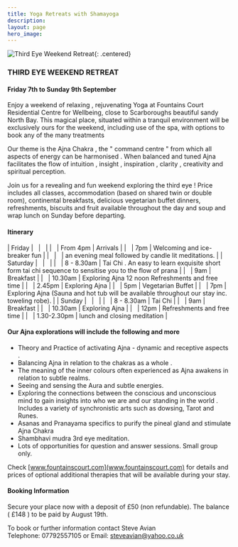 ```yaml
---
title: Yoga Retreats with Shamayoga
description:
layout: page
hero_image:
---
```


![Third Eye Weekend Retreat](https://res.cloudinary.com/shamayoga/image/upload/v1531058072/shamayoga.org.uk/everything-yoga/retreats/2017-10-27_2B21.31.45-1.jpg "Third Eye Weekend Retreat"){: .centered}

### THIRD EYE WEEKEND RETREAT

#### Friday 7th to Sunday 9th September

Enjoy a weekend of relaxing , rejuvenating Yoga at Fountains Court Residential Centre for Wellbeing, close to Scarboroughs beautiful sandy North Bay. This magical place, situated within a tranquil environment will be exclusively ours for the weekend, including use of the spa, with options to book any of the many treatments

Our theme is the Ajna Chakra , the " command centre " from which all aspects of energy can be harmonised . When balanced and tuned Ajna facilitates the flow of intuition , insight , inspiration , clarity , creativity and spiritual perception.

Join us for a revealing and fun weekend exploring the third eye ! Price includes all classes, accommodation (based on shared twin or double room), continental breakfasts, delicious vegetarian buffet dinners, refreshments, biscuits and fruit available throughout the day and soup and wrap lunch on Sunday before departing.

#### Itinerary

| Friday | &nbsp; | &nbsp; |
| &nbsp; | From 4pm | Arrivals |
| &nbsp; | 7pm | Welcoming and ice-breaker fun |
| &nbsp; | &nbsp; | an evening meal followed by candle lit meditations. |
| Saturday | &nbsp; | &nbsp; |
| &nbsp; | 8 - 8.30am | Tai Chi . An easy to learn exquisite short form tai chi sequence to sensitise you to the flow of prana |
| &nbsp; | 9am | Breakfast |
| &nbsp; | 10.30am | Exploring Ajna 12 noon Refreshments and free time |
| &nbsp; | 2.45pm | Exploring Ajna |
| &nbsp; | 5pm | Vegetarian Buffet |
| &nbsp; | 7pm | Exploring Ajna (Sauna and hot tub will be available throughout our stay inc. toweling robe). |
| Sunday | &nbsp; | &nbsp; |
| &nbsp; | 8 - 8.30am | Tai Chi |
| &nbsp; | 9am | Breakfast |
| &nbsp; | 10.30am | Exploring Ajna |
| &nbsp; | 12pm | Refreshments and free time |
| &nbsp; | 1.30-2.30pm | lunch and closing meditation |

#### Our Ajna explorations will include the following and more

* Theory and Practice of activating Ajna - dynamic and receptive aspects .
* Balancing Ajna in relation to the chakras as a whole .
* The meaning of the inner colours often experienced as Ajna awakens in relation to subtle realms.
* Seeing and sensing the Aura and subtle energies.
* Exploring the connections between the conscious and unconscious mind to gain insights into who we are and our standing in the world . Includes a variety of synchronistic arts such as dowsing, Tarot and Runes.
* Asanas and Pranayama specifics to purify the pineal gland and stimulate Ajna Chakra
* Shambhavi mudra 3rd eye meditation.
* Lots of opportunities for question and answer sessions. Small group only.

Check [www.fountainscourt.com](www.fountainscourt.com) for details and prices of optional additional therapies that will be available during your stay.

#### Booking Information

Secure your place now with a deposit of &pound;50 (non refundable). The balance ( &pound;148 ) to be paid by August 19th.

To book or further information contact Steve Avian<br>Telephone: 07792557105 or Email: [steveavian@yahoo.co.uk](mailto:steveavian@yahoo.co.uk?subject=Third%20Eye%20Weekend%20Retreat)